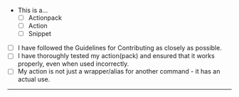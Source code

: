 <!--

Hi! Thanks for choosing to upload your action to the Community Action Repository.
In order to make it easier for the repo moderators to review your action,
please fill out this template that explains your action(pack).

If your PR reaches 7 days of inactivity, it will be labelled as inactive.
After 14 days of inactivity, your PR will be closed and you will have to create a new one.

-->

<!-- Please replace the space in the appropriate box with an x, i.e:
- This is a...
  - [x] Actionpack    
  - [ ] Action
  - [ ] Snippet
  
-->
- This is a...
  - [ ] Actionpack    
  - [ ] Action
  - [ ] Snippet
- [ ] I have followed the Guidelines for Contributing as closely as possible.
- [ ] I have thoroughly tested my action(pack) and ensured that it works properly, even when used incorrectly.
- [ ] My action is not just a wrapper/alias for another command - it has an actual use.

<!-- If you have anything you need to include, please do so below this line! -->
--------------------------------------------------------------------------------
